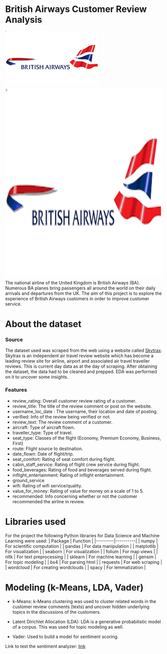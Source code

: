 # British Airways Customer Review Analysis

![British Airways Logo](images/brit_image.png)

<center><img src="images/brit_image.png" alt="British Airways Logo" width="800" height="600" style="display: block; margin: 0 auto" /></center>

The national airline of the United Kingdom is British Airways (BA). 
Numerous BA planes bring passengers all around the world on their daily 
arrivals and departures from the UK. The aim of this project is to explore
the experience of British Airways customers in order to improve customer service.

# About the dataset

### Source

The dataset used was scraped from the web using a website called [Skytrax](https://www.airlinequality.com/airline-reviews/british-airways/).
Skytrax is an independent air travel review website which has become a leading review site for airline,
airport and associated air travel traveller reviews. This is current day data as at the day of scraping.
After obtaining the dataset, the data had to be cleaned and prepped. EDA was performed on it to uncover some insights.

### Features

- review_rating: Overall customer review rating of a customer.
- review_title: The title of the review comment or post on the website.
- username_loc_date : The username, their location and date of posting.
- verified: Info of the review being verified or not.
- review_text: The review comment of a customer.
- aircraft: Type of aircraft flown.
- traveller_type: Type of travel.
- seat_type: Classes of the flight (Economy, Premium Economy, Business, First)
- route: Flight source to destination.
- date_flown: Date of flight/trip.
- seat_comfort: Rating of seat comfort during flight.
- cabin_staff_service: Rating of flight crew service during flight.
- food_beverages: Rating of food and beverages served during flight.
- inflight_entertainment: Rating of inflight entertainment.
- ground_service
- wifi: Rating of wifi service/quality.
- value_for_money: Rating of value for money on a scale of 1 to 5.
- recommended: Info concerning whether or not the customer recommended the airline in review.

# Libraries used

For the project the following Python libraries for Data Science and Machine Learning were used:
| Package | Function |
|---------|----------|
| numpy | For scientific computation |
| pandas | For data manipulation |
| matplotlib | For visualization |
| seaborn | For visualization |
| folium | For map views |
| nltk | For text preprocessing |
| sklearn | For machine learning |
| gensim | For topic modeling |
| bs4 | For parsing html |
| requests | For web scraping |
| wordcloud | For creating wordclouds |
| spacy | For lemmatization |

# Modeling (k-Means, LDA, Vader)

- k-Means: k-Means clustering was used to cluster related words in the customer review comments (texts) and uncover
hidden underlying topics in the discussions of the customers.

- Latent Dirichlet Allocation (LDA): LDA is a generative probabilistic model of a corpus. This was used for topic
modeling as well.

- Vader: Used to build a model for sentiment scoring.


Link to test the sentiment analyzer: [link](https://sentalyzer-app.onrender.com/gradio/)

